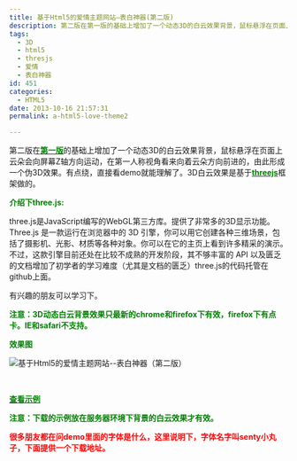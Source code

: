 ```yaml
---
title: 基于Html5的爱情主题网站–表白神器(第二版)
description: 第二版在第一版的基础上增加了一个动态3D的白云效果背景，鼠标悬浮在页面上云朵会向屏幕Z轴方向运动，在第一人称视角看来向着云朵方向前进的，由此形成一个伪3D效果。有点绕，直接看demo就能理解了。3D白云效果是基于threejs框架做的
tags:
  - 3D
  - html5
  - thresjs
  - 爱情
  - 表白神器
id: 451
categories:
  - HTML5
date: 2013-10-16 21:57:31
permalink: a-html5-love-theme2

---
```


第二版在<span style="color: #008000;">**[<span style="color: #008000;">第一版</span>](http://sanyecao.me/a-html5-love-theme.html "基于Html5的爱情主题网站–表白神器")**</span>的基础上增加了一个动态3D的白云效果背景，鼠标悬浮在页面上云朵会向屏幕Z轴方向运动，在第一人称视角看来向着云朵方向前进的，由此形成一个伪3D效果。有点绕，直接看demo就能理解了。3D白云效果是基于<span style="color: #008000;">**[<span style="color: #008000;">threejs</span>](http://threejs.org/ "threejs.")**</span>框架做的。<!--more-->

<span style="color: #008000;">**介绍下three.js:**</span>

three.js是JavaScript编写的WebGL第三方库。提供了非常多的3D显示功能。Three.js 是一款运行在浏览器中的 3D 引擎，你可以用它创建各种三维场景，包括了摄影机、光影、材质等各种对象。你可以在它的主页上看到许多精采的演示。不过，这款引擎目前还处在比较不成熟的开发阶段，其不够丰富的 API 以及匮乏的文档增加了初学者的学习难度（尤其是文档的匮乏）three.js的代码托管在github上面。

有兴趣的朋友可以学习下。

**<span style="color: #008000;">注意：3D动态白云背景效果只最新的chrome和firefox下有效，firefox下有点卡。IE和safari不支持。</span>**

<span style="color: #008000;">**效果图**</span>

![基于Html5的爱情主题网站--表白神器（第二版）](http://sanyecao.qiniudn.com/assets/images/lab/love2.jpg)

&nbsp;

<span style="color: #008000;">**[<span style="color: #008000;">查看示例</span>](http://sanyecao.me/lab/love2/index.html "基于Html5的爱情主题网站–表白神器（第二版）")**</span>


**<span style="color: #008000;">注意：下载的示例放在服务器环境下背景的白云效果才有效。</span>**

<span style="color: #ff0000;">**很多朋友都在问demo里面的字体是什么，这里说明下，字体名字叫senty小丸子，下面提供一个下载地址。**</span>


